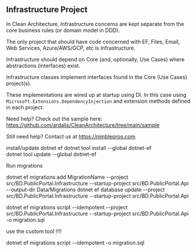 ﻿## Infrastructure Project

In Clean Architecture, Infrastructure concerns are kept separate from the core business rules (or domain model in DDD).

The only project that should have code concerned with EF, Files, Email, Web Services, Azure/AWS/GCP, etc is Infrastructure.

Infrastructure should depend on Core (and, optionally, Use Cases) where abstractions (interfaces) exist.

Infrastructure classes implement interfaces found in the Core (Use Cases) project(s).

These implementations are wired up at startup using DI. In this case using `Microsoft.Extensions.DependencyInjection` and extension methods defined in each project.

Need help? Check out the sample here:
https://github.com/ardalis/CleanArchitecture/tree/main/sample

Still need help?
Contact us at https://nimblepros.com


install/update dotnet ef
dotnet tool install --global dotnet-ef  
dotnet tool update --global dotnet-ef


Run migrations 

dotnet ef migrations add MigrationName --project src/BD.PublicPortal.Infrastructure --startup-project src/BD.PublicPortal.Api --output-dir Data/Migrations
dotnet ef database update --project src/BD.PublicPortal.Infrastructure --startup-project src/BD.PublicPortal.Api


dotnet ef migrations script --idempotent --project src/BD.PublicPortal.Infrastructure --startup-project src/BD.PublicPortal.Api -o migration.sql

use the custom tool !!!!

dotnet ef migrations script --idempotent -o migration.sql